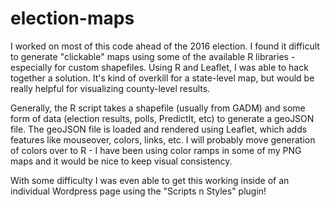 # election-maps

I worked on most of this code ahead of the 2016 election. I found it difficult to generate "clickable" maps using some of the available R libraries - especially for custom shapefiles. Using R and Leaflet, I was able to hack together a solution. It's kind of overkill for a state-level map, but would be really helpful for visualizing county-level results.

Generally, the R script takes a shapefile (usually from GADM) and some form of data (election results, polls, PredictIt, etc) to generate a geoJSON file. The geoJSON file is loaded and rendered using Leaflet, which adds features like mouseover, colors, links, etc. I will probably move generation of colors over to R - I have been using color ramps in some of my PNG maps and it would be nice to keep visual consistency.

With some difficulty I was even able to get this working inside of an individual Wordpress page using the "Scripts n Styles" plugin!
